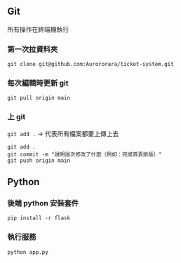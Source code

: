 ## Git
所有操作在終端機執行
### 第一次拉資料夾
```
git clone git@github.com:Aurororara/ticket-system.git
```
### 每次編輯時更新 git
```
git pull origin main
```
### 上 git
`git add .` -> 代表所有檔案都要上傳上去
```
git add .
git commit -m "說明這次修改了什麼（例如：完成首頁排版）"
git push origin main
```

## Python
### 後端 python 安裝套件
```
pip install -r flask
```

### 執行服務
```
python app.py
```
